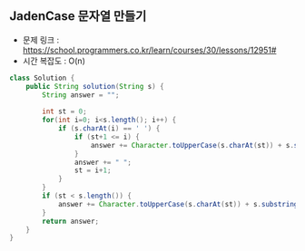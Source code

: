 ## JadenCase 문자열 만들기
* 문제 링크 : https://school.programmers.co.kr/learn/courses/30/lessons/12951#
* 시간 복잡도 : O(n)
```java
class Solution {
    public String solution(String s) {
        String answer = "";
        
        int st = 0;
        for(int i=0; i<s.length(); i++) {
            if (s.charAt(i) == ' ') {
                if (st+1 <= i) {
                    answer += Character.toUpperCase(s.charAt(st)) + s.substring(st+1, i).toLowerCase();
                }
                answer += " ";
                st = i+1;
            }
        }
        if (st < s.length()) {
            answer += Character.toUpperCase(s.charAt(st)) + s.substring(st+1, s.length()).toLowerCase();
        }
        return answer;
    }
}
```
